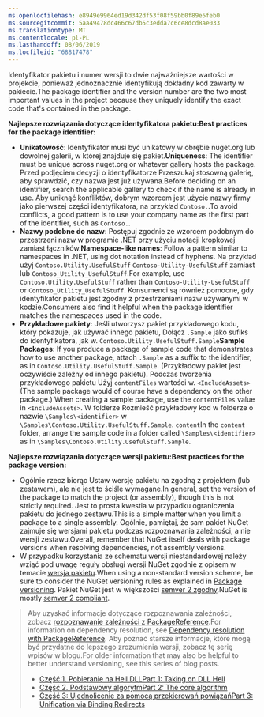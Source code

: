 ```yaml
---
ms.openlocfilehash: e8949e9964ed19d342df53f08f59bb0f89e5feb0
ms.sourcegitcommit: 5aa49478dc466c67db5c3edda7c6ce8dcd8ae033
ms.translationtype: MT
ms.contentlocale: pl-PL
ms.lasthandoff: 08/06/2019
ms.locfileid: "68817478"
---
```

<span data-ttu-id="362e5-101">Identyfikator pakietu i numer wersji to dwie najważniejsze wartości w projekcie, ponieważ jednoznacznie identyfikują dokładny kod zawarty w pakiecie.</span><span class="sxs-lookup"><span data-stu-id="362e5-101">The package identifier and the version number are the two most important values in the project because they uniquely identify the exact code that's contained in the package.</span></span>

<span data-ttu-id="362e5-102">**Najlepsze rozwiązania dotyczące identyfikatora pakietu:**</span><span class="sxs-lookup"><span data-stu-id="362e5-102">**Best practices for the package identifier:**</span></span>

- <span data-ttu-id="362e5-103">**Unikatowość**: Identyfikator musi być unikatowy w obrębie nuget.org lub dowolnej galerii, w której znajduje się pakiet.</span><span class="sxs-lookup"><span data-stu-id="362e5-103">**Uniqueness**: The identifier must be unique across nuget.org or whatever gallery hosts the package.</span></span> <span data-ttu-id="362e5-104">Przed podjęciem decyzji o identyfikatorze Przeszukaj stosowną galerię, aby sprawdzić, czy nazwa jest już używana.</span><span class="sxs-lookup"><span data-stu-id="362e5-104">Before deciding on an identifier, search the applicable gallery to check if the name is already in use.</span></span> <span data-ttu-id="362e5-105">Aby uniknąć konfliktów, dobrym wzorcem jest użycie nazwy firmy jako pierwszej części identyfikatora, na przykład `Contoso.`.</span><span class="sxs-lookup"><span data-stu-id="362e5-105">To avoid conflicts, a good pattern is to use your company name as the first part of the identifier, such as `Contoso.`.</span></span>
- <span data-ttu-id="362e5-106">**Nazwy podobne do nazw**: Postępuj zgodnie ze wzorcem podobnym do przestrzeni nazw w programie .NET przy użyciu notacji kropkowej zamiast łączników.</span><span class="sxs-lookup"><span data-stu-id="362e5-106">**Namespace-like names**: Follow a pattern similar to namespaces in .NET, using dot notation instead of hyphens.</span></span> <span data-ttu-id="362e5-107">Na przykład użyj `Contoso.Utility.UsefulStuff` `Contoso-Utility-UsefulStuff` zamiast lub `Contoso_Utility_UsefulStuff`.</span><span class="sxs-lookup"><span data-stu-id="362e5-107">For example, use `Contoso.Utility.UsefulStuff` rather than `Contoso-Utility-UsefulStuff` or `Contoso_Utility_UsefulStuff`.</span></span> <span data-ttu-id="362e5-108">Konsumenci są również pomocne, gdy identyfikator pakietu jest zgodny z przestrzeniami nazw używanymi w kodzie.</span><span class="sxs-lookup"><span data-stu-id="362e5-108">Consumers also find it helpful when the package identifier matches the namespaces used in the code.</span></span>
- <span data-ttu-id="362e5-109">**Przykładowe pakiety**: Jeśli utworzysz pakiet przykładowego kodu, który pokazuje, jak używać innego pakietu, Dołącz `.Sample` jako sufiks do identyfikatora, jak w. `Contoso.Utility.UsefulStuff.Sample`</span><span class="sxs-lookup"><span data-stu-id="362e5-109">**Sample Packages**: If you produce a package of sample code that demonstrates how to use another package, attach `.Sample` as a suffix to the identifier, as in `Contoso.Utility.UsefulStuff.Sample`.</span></span> <span data-ttu-id="362e5-110">(Przykładowy pakiet jest oczywiście zależny od innego pakietu). Podczas tworzenia przykładowego pakietu Użyj `contentFiles` wartości w. `<IncludeAssets>`</span><span class="sxs-lookup"><span data-stu-id="362e5-110">(The sample package would of course have a dependency on the other package.) When creating a sample package, use the `contentFiles` value in `<IncludeAssets>`.</span></span> <span data-ttu-id="362e5-111">W folderze Rozmieść przykładowy kod w folderze o nazwie `\Samples\<identifier>` w `\Samples\Contoso.Utility.UsefulStuff.Sample`. `content`</span><span class="sxs-lookup"><span data-stu-id="362e5-111">In the `content` folder, arrange the sample code in a folder called `\Samples\<identifier>` as in `\Samples\Contoso.Utility.UsefulStuff.Sample`.</span></span>

<span data-ttu-id="362e5-112">**Najlepsze rozwiązania dotyczące wersji pakietu:**</span><span class="sxs-lookup"><span data-stu-id="362e5-112">**Best practices for the package version:**</span></span>

- <span data-ttu-id="362e5-113">Ogólnie rzecz biorąc Ustaw wersję pakietu na zgodną z projektem (lub zestawem), ale nie jest to ściśle wymagane.</span><span class="sxs-lookup"><span data-stu-id="362e5-113">In general, set the version of the package to match the project (or assembly), though this is not strictly required.</span></span> <span data-ttu-id="362e5-114">Jest to prosta kwestia w przypadku ograniczenia pakietu do jednego zestawu.</span><span class="sxs-lookup"><span data-stu-id="362e5-114">This is a simple matter when you limit a package to a single assembly.</span></span> <span data-ttu-id="362e5-115">Ogólnie, pamiętaj, że sam pakiet NuGet zajmuje się wersjami pakietu podczas rozpoznawania zależności, a nie wersji zestawu.</span><span class="sxs-lookup"><span data-stu-id="362e5-115">Overall, remember that NuGet itself deals with package versions when resolving dependencies, not assembly versions.</span></span>
- <span data-ttu-id="362e5-116">W przypadku korzystania ze schematu wersji niestandardowej należy wziąć pod uwagę reguły obsługi wersji NuGet zgodnie z opisem w temacie [wersja pakietu](../../reference/package-versioning.md).</span><span class="sxs-lookup"><span data-stu-id="362e5-116">When using a non-standard version scheme, be sure to consider the NuGet versioning rules as explained in [Package versioning](../../reference/package-versioning.md).</span></span> <span data-ttu-id="362e5-117">Pakiet NuGet jest w większości [semver 2 zgodny](../../reference/package-versioning.md#semantic-versioning-200).</span><span class="sxs-lookup"><span data-stu-id="362e5-117">NuGet is mostly [semver 2 compliant](../../reference/package-versioning.md#semantic-versioning-200).</span></span>

> <span data-ttu-id="362e5-118">Aby uzyskać informacje dotyczące rozpoznawania zależności, zobacz [rozpoznawanie zależności z PackageReference](../../consume-packages/dependency-resolution.md#dependency-resolution-with-packagereference).</span><span class="sxs-lookup"><span data-stu-id="362e5-118">For information on dependency resolution, see [Dependency resolution with PackageReference](../../consume-packages/dependency-resolution.md#dependency-resolution-with-packagereference).</span></span> <span data-ttu-id="362e5-119">Aby poznać starsze informacje, które mogą być przydatne do lepszego zrozumienia wersji, zobacz tę serię wpisów w blogu.</span><span class="sxs-lookup"><span data-stu-id="362e5-119">For older information that may also be helpful to better understand versioning, see this series of blog posts.</span></span>
>
> - [<span data-ttu-id="362e5-120">Część 1. Pobieranie na Hell DLL</span><span class="sxs-lookup"><span data-stu-id="362e5-120">Part 1: Taking on DLL Hell</span></span>](http://blog.davidebbo.com/2011/01/nuget-versioning-part-1-taking-on-dll.html)
> - [<span data-ttu-id="362e5-121">Część 2. Podstawowy algorytm</span><span class="sxs-lookup"><span data-stu-id="362e5-121">Part 2: The core algorithm</span></span>](http://blog.davidebbo.com/2011/01/nuget-versioning-part-2-core-algorithm.html)
> - [<span data-ttu-id="362e5-122">Część 3: Ujednolicenie za pomocą przekierowań powiązań</span><span class="sxs-lookup"><span data-stu-id="362e5-122">Part 3: Unification via Binding Redirects</span></span>](http://blog.davidebbo.com/2011/01/nuget-versioning-part-3-unification-via.html)